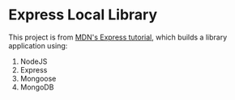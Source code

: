 # Express Local Library

This project is from [MDN's Express tutorial](https://developer.mozilla.org/en-US/docs/Learn/Server-side/Express_Nodejs/Tutorial_local_library_website), which builds a library application using:

1. NodeJS
2. Express
3. Mongoose
4. MongoDB
